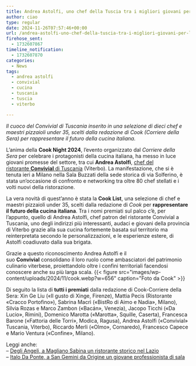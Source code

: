 ```yaml
---
title: Andrea Astolfi, uno chef della Tuscia tra i migliori giovani per la redazione di Cook
author: ciao
type: regular
date: 2024-11-26T07:57:46+00:00
url: /andrea-astolfi-uno-chef-della-tuscia-tra-i-migliori-giovani-per-la-redazione-di-cook/
firehose_sent:
  - 1732607867
timeline_notification:
  - 1732607870
categories:
  - News
tags:
  - andrea astolfi
  - convivial
  - cucina
  - tuscania
  - tuscia
  - viterbo

---
```

_Il cuoco del Convivial di Tuscania inserito in una selezione di dieci chef e maestri pizzaioli under 35, scelti dalla redazione di Cook (Corriere della Sera) per rappresentare il futuro della cucina italiana._

L’anima della **Cook Night 2024**, l’evento organizzato dal _Corriere della Sera_ per celebrare i protagonisti della cucina italiana, ha messo in luce giovani promesse del settore, tra cui **Andrea Astolfi**, <a href="https://www.instagram.com/p/C0oPg2Ys07U/?utm_source=ig_web_copy_link&igsh=MzRlODBiNWFlZA==" target="_blank" rel="noreferrer noopener">chef del ristorante <strong>Convivial</strong> di Tuscania</a> (Viterbo). La manifestazione, che si è tenuta ieri a Milano nella Sala Buzzati della sede storica di via Solferino, è stata un’occasione di confronto e networking tra oltre 80 chef stellati e i volti nuovi della ristorazione.

La vera novità di quest’anno è stata la **Cook List**, una selezione di chef e maestri pizzaioli under 35, scelti dalla redazione di _Cook_ per **rappresentare il futuro della cucina italiana**. Tra i nomi premiati sul palco c&#8217;è, per l&#8217;appunto, quello di Andrea Astolfi, chef patron del ristorante Convivial a Tuscania, uno degli indirizzi più interessanti, audaci e giovani della provincia di Viterbo grazie alla sua cucina fortemente basata sul territorio ma reinterpretata secondo le personalizzazioni, e le esperienze estere, di Astolfi coadiuvato dalla sua brigata. 

Grazie a questo riconoscimento Andrea Astolfi e il suo **Convivial** consolidano il loro ruolo come ambasciatori del patrimonio culinario viterbese, proiettandolo oltre i confini territoriali facendosi conoscere anche su più larga scala. 
{{< figure src="images/wp-content/uploads/2024/11/cook.webp?w=656" caption="Foto da Cook" >}}
 

Di seguito la lista di **tutti i premiati** dalla redazione di Cook-Corriere della Sera: Xin Ge Liu («Il gusto di Xinge, Firenze), Mattia Pecis (Ristorante «Cracco Portofino»), Sabrina Macrì («BistRo di Aimo e Nadia», Milano), Silvia Rozas e Marco Zambon («Bacán», Venezia), Jacopo Ticchi («Da Lucio», Rimini), Domenico Marotta («Marotta», Squille, Caserta), Francesca Barone («Fattoria delle Torri», Modica, Ragusa), Andrea Astolfi («Convivial» Tuscania, Viterbo), Riccardo Merli («Olmo», Cornaredo), Francesco Capece e Mario Ventura («Confine», Milano).

Leggi anche:  
&#8211; <a href="https://aleepepecom.wordpress.com/2024/11/21/degli-angeli-a-magliano-sabina-un-ristorante-storico-di-ottima-cucina/" target="_blank" rel="noreferrer noopener">Degli Angeli, a Magliano Sabina un ristorante storico nel Lazio</a>  
&#8211; <a href="https://aleepepecom.wordpress.com/2024/10/31/italo-da-ponte-a-san-gemini-un-giovane-professionista-guida-la-sala-di-origine/" target="_blank" rel="noreferrer noopener">Italo Da Ponte, a San Gemini da Origine un giovane professionista di sala</a>